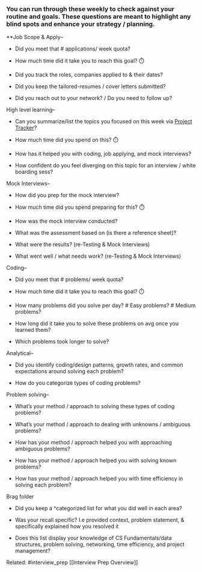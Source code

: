 ### You can run through these weekly to check against your routine and goals. These questions are meant to highlight any blind spots and enhance your strategy / planning.

**Job Scope & Apply– 

- Did you meet that # applications/ week quota? 
    
- How much time did it take you to reach this goal? ⏱️
    
- Did you track the roles, companies applied to & their dates? 
    
- Did you keep the tailored-resumes / cover letters submitted?  
    
- Did you reach out to your network? / Do you need to follow up? 
    

High level learning– 

- Can you summarize/list the topics you focused on this week via [Project Tracker](https://docs.google.com/document/d/1nS41AQTLAZwCOEhBhrwpoqh5Y7kePWJbSpo1RXHjTF0/edit#heading=h.fb4qd1o3dt4d)? 
    
- How much time did you spend on this? ⏱️
    
- How has it helped you with coding, job applying, and mock interviews?
    
- How confident do you feel diverging on this topic for an interview / white boarding sess? 
    

Mock Interviews–

- How did you prep for the mock interview? 
    
- How much time did you spend preparing for this? ⏱️
    
- How was the mock interview conducted?
    
- What was the assessment based on (is there a reference sheet)?
    
- What were the results? (re-Testing & Mock Interviews)
    
- What went well / what needs work? (re-Testing & Mock Interviews)
    

Coding– 

- Did you meet that # problems/ week quota? 
    
- How much time did it take you to reach this goal? ⏱️
    
- How many problems did you solve per day? # Easy problems? # Medium problems?
    
- How long did it take you to solve these problems on avg once you learned them? 
    
- Which problems took longer to solve? 
    

Analytical– 

- Did you identify coding/design patterns, growth rates, and common expectations around solving each problem?
    
- How do you categorize types of coding problems?
    

Problem solving– 

- What’s your method / approach to solving these types of coding problems? 
    
- What’s your method / approach to dealing with unknowns / ambiguous problems? 
    
- How has your method / approach helped you with approaching ambiguous problems?
    
- How has your method / approach helped you with solving known problems?
    
- How has your method / approach helped you with time efficiency in solving each problem?
    

Brag folder

- Did you keep a ^categorized list for what you did well in each area? 
    
- Was your recall specific? I.e provided context, problem statement, & specifically explained how you resolved it
    
- Does this list display your knowledge of CS Fundamentals/data structures, problem solving, networking, time efficiency, and project management?



Related: #interview_prep [[Interview Prep Overview]] 
